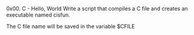 0x00. C - Hello, World
Write a script that compiles a C file and creates an executable named cisfun.



The C file name will be saved in the variable $CFILE

